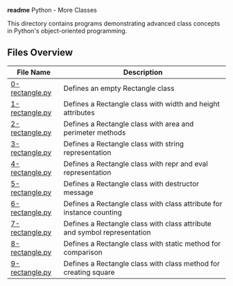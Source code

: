 **readme**  Python - More Classes

This directory contains programs demonstrating advanced class concepts in Python's object-oriented programming.

## Files Overview

| File Name | Description |
|-----------|-------------|
| [0-rectangle.py](0-rectangle.py) | Defines an empty Rectangle class |
| [1-rectangle.py](1-rectangle.py) | Defines a Rectangle class with width and height attributes |
| [2-rectangle.py](2-rectangle.py) | Defines a Rectangle class with area and perimeter methods |
| [3-rectangle.py](3-rectangle.py) | Defines a Rectangle class with string representation |
| [4-rectangle.py](4-rectangle.py) | Defines a Rectangle class with repr and eval representation |
| [5-rectangle.py](5-rectangle.py) | Defines a Rectangle class with destructor message |
| [6-rectangle.py](6-rectangle.py) | Defines a Rectangle class with class attribute for instance counting |
| [7-rectangle.py](7-rectangle.py) | Defines a Rectangle class with class attribute and symbol representation |
| [8-rectangle.py](8-rectangle.py) | Defines a Rectangle class with static method for comparison |
| [9-rectangle.py](9-rectangle.py) | Defines a Rectangle class with class method for creating square |
